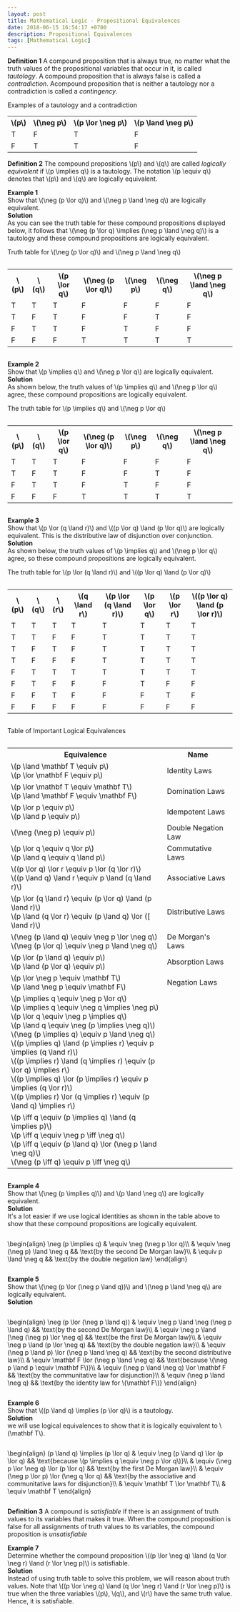 ```yaml
---
layout: post
title: Mathematical Logic - Propositional Equivalences
date: 2018-06-15 16:54:17 +0700
description: Propositional Equivalences
tags: [Mathematical Logic]
---
```

**Definition 1** A compound proposition that is always true, no matter what the truth values of the propositional variables that occur in it, is called *tautology*. A compound proposition that is always false is called a *contradiction*. Acompound proposition that is neither a tautology nor a contradiction is called a *contingency*.

Examples of a tautology and a contradiction

<table class="table table-bordered">
<tr>
<th>\(p\)</th>
<th>\(\neg p\)</th>
<th>\(p \lor \neg p\)</th>
<th>\(p \land \neg p\)</th>
</tr>
<tr>
<td>T</td>
<td>F</td>
<td>T</td>
<td>F</td>
</tr>
<tr>
<td>F</td>
<td>T</td>
<td>T</td>
<td>F</td>
</tr>
</table>

<p><b>Definition 2</b> The compound propositions \(p\) and \(q\) are called <em>logically equivalent</em> if \(p \implies q\) is a tautology. The notation \(p \equiv q\) denotes that \(p\) and \(q\) are logically equivalent.</p>

<p><b>Example 1</b><br>
Show that \(\neg (p \lor q)\) and \(\neg p \land \neg q\) are logically equivalent.<br>
<b>Solution</b><br>
As you can see the truth table for these compound propositions displayed below, it follows that \(\neg (p \lor q) \implies (\neg p \land \neg q)\) is a tautology and these compound propositions are logically equivalent.</p>

<p>Truth table for \(\neg (p \lor q)\) and \(\neg p \land \neg q\)</p>

<div style="overflow:auto;">
<table class="table table-bordered">
<tr>
<th>\(p\)</th>
<th>\(q\)</th>
<th>\(p \lor q\)</th>
<th>\(\neg (p \lor q)\)</th>
<th>\(\neg p\)</th>
<th>\(\neg q\)</th>
<th>\(\neg p \land \neg q\)</th>
</tr>
<tr>
<td>T</td>
<td>T</td>
<td>T</td>
<td>F</td>
<td>F</td>
<td>F</td>
<td>F</td>
</tr>
<tr>
<td>T</td>
<td>F</td>
<td>T</td>
<td>F</td>
<td>F</td>
<td>T</td>
<td>F</td>
</tr>
<tr>
<td>F</td>
<td>T</td>
<td>T</td>
<td>F</td>
<td>T</td>
<td>F</td>
<td>F</td>
</tr>
<tr>
<td>F</td>
<td>F</td>
<td>F</td>
<td>T</td>
<td>T</td>
<td>T</td>
<td>T</td>
</tr>
</table>
</div>

<p><b>Example 2</b><br>
Show that \(p \implies q\) and \(\neg p \lor q\) are logically equivalent.<br>
<b>Solution</b><br>
As shown below, the truth values of \(p \implies q\) and \(\neg p \lor q\) agree, these compound propositions are logically equivalent.</p>

<p>The truth table for \(p \implies q\) and \(\neg p \lor q\)</p>

<div style="overflow:auto;">
<table class="table table-bordered">
<tr>
<th>\(p\)</th>
<th>\(q\)</th>
<th>\(p \lor q\)</th>
<th>\(\neg (p \lor q)\)</th>
<th>\(\neg p\)</th>
<th>\(\neg q\)</th>
<th>\(\neg p \land \neg q\)</th>
</tr>
<tr>
<td>T</td>
<td>T</td>
<td>T</td>
<td>F</td>
<td>F</td>
<td>F</td>
<td>F</td>
</tr>
<tr>
<td>T</td>
<td>F</td>
<td>T</td>
<td>F</td>
<td>F</td>
<td>T</td>
<td>F</td>
</tr>
<tr>
<td>F</td>
<td>T</td>
<td>T</td>
<td>F</td>
<td>T</td>
<td>F</td>
<td>F</td>
</tr>
<tr>
<td>F</td>
<td>F</td>
<td>F</td>
<td>T</td>
<td>T</td>
<td>T</td>
<td>T</td>
</tr>
</table>
</div>

<p><b>Example 3</b><br>
Show that \(p \lor (q \land r)\) and \((p \lor q) \land (p \lor q)\) are logically equivalent. This is the distributive law of disjunction over conjunction.<br>
<b>Solution</b><br>
As shown below, the truth values of \(p \implies q\) and \(\neg p \lor q\) agree, so these compound propositions are logically equivalent.</p>

<p>The truth table for \(p \lor (q \land r)\) and \((p \lor q) \land (p \lor q)\)</p>

<div style="overflow:auto;">
<table class="table table-bordered">
<tr>
<th>\(p\)</th>
<th>\(q\)</th>
<th>\(r\)</th>
<th>\(q \land r\)</th>
<th>\(p \lor (q \land r)\)</th>
<th>\(p \lor q\)</th>
<th>\(p \lor r\)</th>
<th>\((p \lor q) \land (p \lor r)\)</th>
</tr>
<tr>
<td>T</td>
<td>T</td>
<td>T</td>
<td>T</td>
<td>T</td>
<td>T</td>
<td>T</td>
<td>T</td>
</tr>
<tr>
<td>T</td>
<td>T</td>
<td>F</td>
<td>F</td>
<td>T</td>
<td>T</td>
<td>T</td>
<td>T</td>
</tr>
<tr>
<td>T</td>
<td>F</td>
<td>T</td>
<td>F</td>
<td>T</td>
<td>T</td>
<td>T</td>
<td>T</td>
</tr>
<tr>
<td>T</td>
<td>F</td>
<td>F</td>
<td>F</td>
<td>T</td>
<td>T</td>
<td>T</td>
<td>T</td>
</tr>
<tr>
<td>F</td>
<td>T</td>
<td>T</td>
<td>T</td>
<td>T</td>
<td>T</td>
<td>T</td>
<td>T</td>
</tr>
<tr>
<td>F</td>
<td>T</td>
<td>F</td>
<td>F</td>
<td>F</td>
<td>T</td>
<td>F</td>
<td>F</td>
</tr>
<tr>
<td>F</td>
<td>F</td>
<td>T</td>
<td>F</td>
<td>F</td>
<td>F</td>
<td>T</td>
<td>F</td>
</tr>
<tr>
<td>F</td>
<td>F</td>
<td>F</td>
<td>F</td>
<td>F</td>
<td>F</td>
<td>F</td>
<td>F</td>
</tr>
</table>
</div>


Table of Important Logical Equivalences

<div style="overflow:auto;">
<table class="table table-bordered">
<tr>
<th>Equivalence</th>
<th>Name</th>
</tr>
<tr>
<td>
\(p \land \mathbf T \equiv p\)<br>
\(p \lor \mathbf F \equiv p\)
</td>
<td>Identity Laws</td>
</tr>
<tr>
<td>
\(p \lor \mathbf T \equiv \mathbf T\)<br>
\(p \land \mathbf F \equiv \mathbf F\)
</td>
<td>Domination Laws</td>
</tr>
<tr>
<td>
\(p \lor p \equiv p\)<br>
\(p \land p \equiv p\)
</td>
<td>Idempotent Laws</td>
</tr>
<tr>
<td>
\(\neg (\neg p) \equiv p\)
</td>
<td>Double Negation Law</td>
</tr>
<tr>
<td>
\(p \lor q \equiv q \lor p\)<br>
\(p \land q \equiv q \land p\)
</td>
<td>Commutative Laws</td>
</tr>
<tr>
<td>
\((p \lor q) \lor r \equiv p \lor (q \lor r)\)<br>
\((p \land q) \land r \equiv p \land (q \land r)\)
</td>
<td>Associative Laws</td>
</tr>
<tr>
<td>
\(p \lor (q \land r) \equiv (p \lor q) \land (p \land r)\)<br>
\(p \land (q \lor r) \equiv (p \land q) \lor ([ \land r)\)
</td>
<td>Distributive Laws</td>
</tr>
<tr>
<td>
\(\neg (p \land q) \equiv \neg p \lor \neg q\)<br>
\(\neg (p \lor q) \equiv \neg p \land \neg q\)
</td>
<td>De Morgan's Laws</td>
</tr>
<tr>
<td>
\(p \lor (p \land q) \equiv p\)<br>
\(p \land (p \lor q) \equiv p\)
</td>
<td>Absorption Laws</td>
</tr>
<tr>
<td>
\(p \lor \neg p \equiv \mathbf T\)<br>
\(p \land \neg p \equiv \mathbf F\)
</td>
<td>Negation Laws</td>
</tr>
<tr>
<td>
\(p \implies q \equiv \neg p \lor q\)<br>
\(p \implies q \equiv \neg q \implies \neg p\)<br>
\(p \lor q \equiv \neg p \implies q\)<br>
\(p \land q \equiv \neg (p \implies \neg q)\)<br>
\(\neg (p \implies q) \equiv p \land \neg q\)<br>
\((p \implies q) \land (p \implies r) \equiv p \implies (q \land r)\)<br>
\((p \implies r) \land (q \implies r) \equiv (p \lor q) \implies r\)<br>
\((p \implies q) \lor (p \implies r) \equiv p \implies (q \lor r)\)<br>
\((p \implies r) \lor (q \implies r) \equiv (p \land q) \implies r\)
</td>
<td>&nbsp;</td>
</tr>
<tr>
<td>
\(p \iff q \equiv (p \implies q) \land (q \implies p)\)<br>
\(p \iff q \equiv \neg p \iff \neg q\)<br>
\(p \iff q \equiv (p \land q) \lor (\neg p \land \neg q)\)<br>
\(\neg (p \iff q) \equiv p \iff \neg q\)
</td>
<td>&nbsp;</td>
</tr>
</table>
</div>

<p><b>Example 4</b><br>
Show that \(\neg (p \implies q)\) and \(p \land \neg q\) are logically equivalent.<br>
<b>Solution</b><br>
It's a lot easier if we use logical identities as shown in the table above to show that these compound propositions are logically equivalent.</p>

<div style="overflow:auto;">
<p>\begin{align}
\neg (p \implies q) & \equiv \neg (\neg p \lor q)\\
& \equiv \neg (\neg p) \land \neg q  && \text{by the second De Morgan law}\\
& \equiv p \land \neg q && \text{by the double negation law}
\end{align}</p>
</div>

<p><b>Example 5</b><br>
Show that \(\neg (p \lor (\neg p \land q))\) and \(\neg p \land \neg q\) are logically equivalent.<br>
<b>Solution</b></p>

<div style="overflow:auto;">
<p>\begin{align}
\neg (p \lor (\neg p \land q)) & \equiv \neg p \land \neg (\neg p \land q) && \text{by the second De Morgan law}\\
& \equiv \neg p \land [\neg (\neg p) \lor \neg q] && \text{be the first De Morgan law}\\
& \equiv \neg p \land (p \lor \neg q) && \text{by the double negation law}\\
& \equiv (\neg p \land p) \lor (\neg p \land \neg q) && \text{by the second distributive law}\\
& \equiv \mathbf F \lor (\neg p \land \neg q) && \text{because \(\neg p \land p \equiv \mathbf F\)}\\
& \equiv (\neg p \land \neg q) \lor \mathbf F && \text{by the communitative law for disjunction}\\
& \equiv (\neg p \land \neg q) && \text{by the identity law for \(\mathbf F\)}
\end{align}</p>
</div>

<p><b>Example 6</b><br>
Show that \((p \land q) \implies (p \lor q)\) is a tautology.<br>
<b>Solution</b><br>
we will use logical equivalences to show that it is logically equivalent to \(\mathbf T\).</p>

<div style="overflow:auto;">
<p>\begin{align}
(p \land q) \implies (p \lor q) & \equiv \neg (p \land q) \lor (p \lor q) && \text{because \(p \implies q \equiv \neg p \lor q\)}\\
& \equiv (\neg p \lor \neg q) \lor (p \lor q) && \text{by the first De Morgan law}\\
& \equiv (\neg p \lor p) \lor (\neg q \lor q) && \text{by the associative and communitative laws for disjunction}\\
& \equiv \mathbf T \lor \mathbf T\\
& \equiv \mathbf T
\end{align}</p>
</div>

<p><b>Definition 3</b> A compound is <em>satisfiable</em> if there is an assignment of truth values to its variables that makes it true. When the compound proposition is false for all assignments of truth values to its variables, the compound proposition is <em>unsatisfiable</em></p>

<p><b>Example 7</b><br>
Determine whether the compound proposition \((p \lor \neg q) \land (q \lor \neg r) \land (r \lor \neg p)\) is satisfiable.<br>
<b>Solution</b><br>
Instead of using truth table to solve this problem, we will reason about truth values. Note that \((p \lor \neg q) \land (q \lor \neg r) \land (r \lor \neg p)\) is true when the three variables \(p\), \(q\), and \(r\) have the same truth value.
Hence, it is satisfiable.</p>